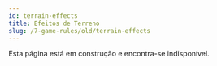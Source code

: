 ```yaml
---
id: terrain-effects
title: Efeitos de Terreno
slug: /7-game-rules/old/terrain-effects
---
```


Esta página está em construção e encontra-se indisponível.
